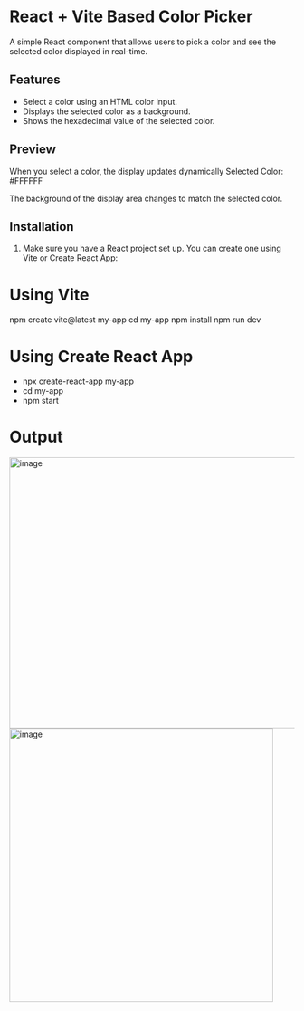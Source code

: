# React + Vite Based Color Picker

A simple React component that allows users to pick a color and see the selected color displayed in real-time.

## Features

- Select a color using an HTML color input.
- Displays the selected color as a background.
- Shows the hexadecimal value of the selected color.

## Preview

When you select a color, the display updates dynamically Selected Color: #FFFFFF

The background of the display area changes to match the selected color.

## Installation

1. Make sure you have a React project set up. You can create one using Vite or Create React App:


# Using Vite
npm create vite@latest my-app
cd my-app
npm install
npm run dev

# Using Create React App
- npx create-react-app my-app
- cd my-app
- npm start

# Output

<img width="641" height="479" alt="image" src="https://github.com/user-attachments/assets/aea350f7-a8fd-4275-b3d1-13c9b391cef8" />

<img width="466" height="484" alt="image" src="https://github.com/user-attachments/assets/7bc248d8-5432-45f7-ad3a-e3bdb31b9636" />
<br>
<mg width="467" height="475" alt="image" src="https://github.com/user-attachments/assets/8f349046-86bd-4a65-bd89-ea8e06147ea5" />


